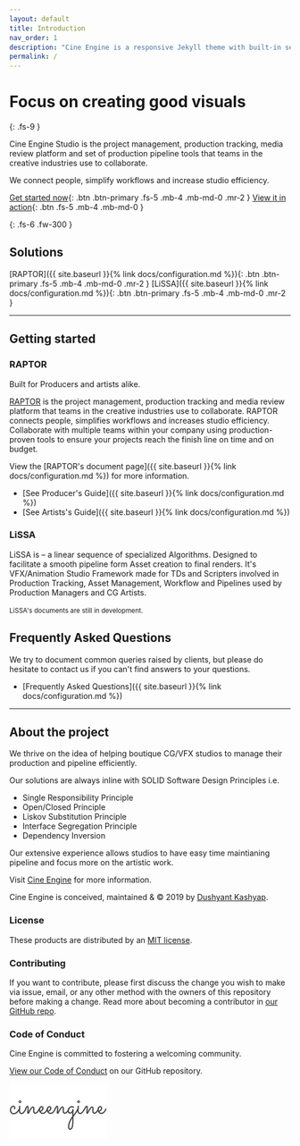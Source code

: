 ```yaml
---
layout: default
title: Introduction
nav_order: 1
description: "Cine Engine is a responsive Jekyll theme with built-in search that is easily customizable and hosted on GitHub Pages."
permalink: /
---
```


# Focus on creating good visuals
{: .fs-9 }

Cine Engine Studio is the project management, production tracking, media review platform and set of production pipeline tools that teams in the creative industries use to collaborate. 

We connect people, simplify workflows and increase studio efficiency.

[Get started now](#getting-started){: .btn .btn-primary .fs-5 .mb-4 .mb-md-0 .mr-2 } [View it in action](https://youtube.com/cineengine){: .btn .fs-5 .mb-4 .mb-md-0 }

{: .fs-6 .fw-300 }

## Solutions 

[RAPTOR]({{ site.baseurl }}{% link docs/configuration.md %}){: .btn .btn-primary .fs-5 .mb-4 .mb-md-0 .mr-2 } [LiSSA]({{ site.baseurl }}{% link docs/configuration.md %}){: .btn .btn-primary .fs-5 .mb-4 .mb-md-0 .mr-2 }

---

## Getting started

### RAPTOR

Built for Producers and artists alike. 

[RAPTOR](https://cineengine.com/raptor) is the project management, production tracking and media review platform that teams in the creative industries use to collaborate. RAPTOR connects people, simplifies workflows and increases studio efficiency. Collaborate with multiple teams within your company using production-proven tools to ensure your projects reach the finish line on time and on budget.

View the [RAPTOR's document page]({{ site.baseurl }}{% link docs/configuration.md %}) for more information.

- [See Producer's Guide]({{ site.baseurl }}{% link docs/configuration.md %})
- [See Artists's Guide]({{ site.baseurl }}{% link docs/configuration.md %})

### LiSSA

LiSSA is – a linear sequence of specialized Algorithms. Designed to facilitate a smooth pipeline form Asset creation to final renders. 
It's VFX/Animation Studio Framework made for TDs and Scripters involved in Production Tracking, Asset Management, Workflow and Pipelines used by Production Managers and CG Artists.

<small>LiSSA's documents are still in development. </small>

## Frequently Asked Questions

We try to document common queries raised by clients, but please do hesitate to contact us if you can't find answers to your questions.

- [Frequently Asked Questions]({{ site.baseurl }}{% link docs/configuration.md %})

---

## About the project

We thrive on the idea of helping boutique CG/VFX studios to manage their production and pipeline efficiently.

Our solutions are always inline with SOLID Software Design Principles i.e. 

- Single Responsibility Principle
- Open/Closed Principle
- Liskov Substitution Principle
- Interface Segregation Principle
- Dependency Inversion

Our extensive experience allows studios to have easy time maintianing pipeline and focus more on the artistic work.

Visit [Cine Engine](https://cineengine.com/) for more information.

Cine Engine is conceived, maintained & &copy; 2019 by [Dushyant Kashyap](http://dushyant.info).

### License

These products are distributed by an [MIT license](https://github.com/pmarsceill/just-the-docs/tree/master/LICENSE.txt).

### Contributing

If you want to contribute, please first discuss the change you wish to make via issue,
email, or any other method with the owners of this repository before making a change. Read more about becoming a contributor in [our GitHub repo](https://github.com/cineengine/cineengine-docs#contributing).

### Code of Conduct

Cine Engine is committed to fostering a welcoming community.

[View our Code of Conduct](https://github.com/cineengine/cineengine-docs/tree/master/CODE_OF_CONDUCT.md) on our GitHub repository.

![Cine Engine Logo](assets/images/logo3.jpg)

